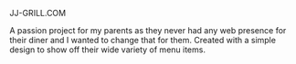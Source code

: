 JJ-GRILL.COM

A passion project for my parents as they never had any web presence for their diner and I wanted to change that for them. 
Created with a simple design to show off their wide variety of menu items. 
